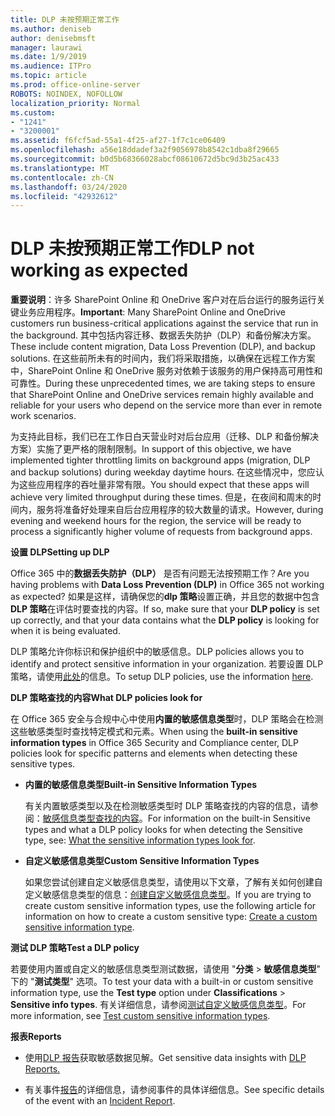 ```yaml
---
title: DLP 未按预期正常工作
ms.author: deniseb
author: denisebmsft
manager: laurawi
ms.date: 1/9/2019
ms.audience: ITPro
ms.topic: article
ms.prod: office-online-server
ROBOTS: NOINDEX, NOFOLLOW
localization_priority: Normal
ms.custom:
- "1241"
- "3200001"
ms.assetid: f6fcf5ad-55a1-4f25-af27-1f7c1ce06409
ms.openlocfilehash: a56e18ddadef3a2f9056978b8542c1dba8f29665
ms.sourcegitcommit: b0d5b68366028abcf08610672d5bc9d3b25ac433
ms.translationtype: MT
ms.contentlocale: zh-CN
ms.lasthandoff: 03/24/2020
ms.locfileid: "42932612"
---
```

# <a name="dlp-not-working-as-expected"></a><span data-ttu-id="5d5ec-102">DLP 未按预期正常工作</span><span class="sxs-lookup"><span data-stu-id="5d5ec-102">DLP not working as expected</span></span>

<span data-ttu-id="5d5ec-103">**重要说明**：许多 SharePoint Online 和 OneDrive 客户对在后台运行的服务运行关键业务应用程序。</span><span class="sxs-lookup"><span data-stu-id="5d5ec-103">**Important**: Many SharePoint Online and OneDrive customers run business-critical applications against the service that run in the background.</span></span> <span data-ttu-id="5d5ec-104">其中包括内容迁移、数据丢失防护（DLP）和备份解决方案。</span><span class="sxs-lookup"><span data-stu-id="5d5ec-104">These include content migration, Data Loss Prevention (DLP), and backup solutions.</span></span> <span data-ttu-id="5d5ec-105">在这些前所未有的时间内，我们将采取措施，以确保在远程工作方案中，SharePoint Online 和 OneDrive 服务对依赖于该服务的用户保持高可用性和可靠性。</span><span class="sxs-lookup"><span data-stu-id="5d5ec-105">During these unprecedented times, we are taking steps to ensure that SharePoint Online and OneDrive services remain highly available and reliable for your users who depend on the service more than ever in remote work scenarios.</span></span>

<span data-ttu-id="5d5ec-106">为支持此目标，我们已在工作日白天营业时对后台应用（迁移、DLP 和备份解决方案）实施了更严格的限制限制。</span><span class="sxs-lookup"><span data-stu-id="5d5ec-106">In support of this objective, we have implemented tighter throttling limits on background apps (migration, DLP and backup solutions) during weekday daytime hours.</span></span> <span data-ttu-id="5d5ec-107">在这些情况中，您应认为这些应用程序的吞吐量非常有限。</span><span class="sxs-lookup"><span data-stu-id="5d5ec-107">You should expect that these apps will achieve very limited throughput during these times.</span></span> <span data-ttu-id="5d5ec-108">但是，在夜间和周末的时间内，服务将准备好处理来自后台应用程序的较大数量的请求。</span><span class="sxs-lookup"><span data-stu-id="5d5ec-108">However, during evening and weekend hours for the region, the service will be ready to process a significantly higher volume of requests from background apps.</span></span>

 <span data-ttu-id="5d5ec-109">**设置 DLP**</span><span class="sxs-lookup"><span data-stu-id="5d5ec-109">**Setting up DLP**</span></span>

<span data-ttu-id="5d5ec-110">Office 365 中的**数据丢失防护（DLP）** 是否有问题无法按预期工作？</span><span class="sxs-lookup"><span data-stu-id="5d5ec-110">Are you having problems with **Data Loss Prevention (DLP)** in Office 365 not working as expected?</span></span> <span data-ttu-id="5d5ec-111">如果是这样，请确保您的**dlp 策略**设置正确，并且您的数据中包含**DLP 策略**在评估时要查找的内容。</span><span class="sxs-lookup"><span data-stu-id="5d5ec-111">If so, make sure that your **DLP policy** is set up correctly, and that your data contains what the **DLP policy** is looking for when it is being evaluated.</span></span>
  
<span data-ttu-id="5d5ec-112">DLP 策略允许你标识和保护组织中的敏感信息。</span><span class="sxs-lookup"><span data-stu-id="5d5ec-112">DLP policies allows you to identify and protect sensitive information in your organization.</span></span> <span data-ttu-id="5d5ec-113">若要设置 DLP 策略，请使用[此处](https://docs.microsoft.com/office365/securitycompliance/prevent-data-loss#set-up-dlp)的信息。</span><span class="sxs-lookup"><span data-stu-id="5d5ec-113">To setup DLP policies, use the information [here](https://docs.microsoft.com/office365/securitycompliance/prevent-data-loss#set-up-dlp).</span></span>
  
 <span data-ttu-id="5d5ec-114">**DLP 策略查找的内容**</span><span class="sxs-lookup"><span data-stu-id="5d5ec-114">**What DLP policies look for**</span></span>
  
<span data-ttu-id="5d5ec-115">在 Office 365 安全与合规中心中使用**内置的敏感信息类型**时，DLP 策略会在检测这些敏感类型时查找特定模式和元素。</span><span class="sxs-lookup"><span data-stu-id="5d5ec-115">When using the **built-in sensitive information types** in Office 365 Security and Compliance center, DLP policies look for specific patterns and elements when detecting these sensitive types.</span></span>
  
- <span data-ttu-id="5d5ec-116">**内置的敏感信息类型**</span><span class="sxs-lookup"><span data-stu-id="5d5ec-116">**Built-in Sensitive Information Types**</span></span>

    <span data-ttu-id="5d5ec-117">有关内置敏感类型以及在检测敏感类型时 DLP 策略查找的内容的信息，请参阅：[敏感信息类型查找的内容](https://docs.microsoft.com/office365/securitycompliance/what-the-sensitive-information-types-look-for)。</span><span class="sxs-lookup"><span data-stu-id="5d5ec-117">For information on the built-in Sensitive types and what a DLP policy looks for when detecting the Sensitive type, see: [What the sensitive information types look for](https://docs.microsoft.com/office365/securitycompliance/what-the-sensitive-information-types-look-for).</span></span>

- <span data-ttu-id="5d5ec-118">**自定义敏感信息类型**</span><span class="sxs-lookup"><span data-stu-id="5d5ec-118">**Custom Sensitive Information Types**</span></span>

    <span data-ttu-id="5d5ec-119">如果您尝试创建自定义敏感信息类型，请使用以下文章，了解有关如何创建自定义敏感信息类型的信息：[创建自定义敏感信息类型](https://docs.microsoft.com/office365/securitycompliance/create-a-custom-sensitive-information-type)。</span><span class="sxs-lookup"><span data-stu-id="5d5ec-119">If you are trying to create custom sensitive information types, use the following article for information on how to create a custom sensitive type: [Create a custom sensitive information type](https://docs.microsoft.com/office365/securitycompliance/create-a-custom-sensitive-information-type).</span></span>

<span data-ttu-id="5d5ec-120">**测试 DLP 策略**</span><span class="sxs-lookup"><span data-stu-id="5d5ec-120">**Test a DLP policy**</span></span>

<span data-ttu-id="5d5ec-121">若要使用内置或自定义的敏感信息类型测试数据，请使用 "**分类** > **敏感信息类型**" 下的 "**测试类型**" 选项。</span><span class="sxs-lookup"><span data-stu-id="5d5ec-121">To test your data with a built-in or custom sensitive information type, use the **Test type** option under **Classifications** > **Sensitive info types**.</span></span> <span data-ttu-id="5d5ec-122">有关详细信息，请参阅[测试自定义敏感信息类型](https://docs.microsoft.com/office365/securitycompliance/create-a-custom-sensitive-information-type#test-custom-sensitive-information-types-in-the-security--compliance-center)。</span><span class="sxs-lookup"><span data-stu-id="5d5ec-122">For more information, see [Test custom sensitive information types](https://docs.microsoft.com/office365/securitycompliance/create-a-custom-sensitive-information-type#test-custom-sensitive-information-types-in-the-security--compliance-center).</span></span>

 <span data-ttu-id="5d5ec-123">**报表**</span><span class="sxs-lookup"><span data-stu-id="5d5ec-123">**Reports**</span></span>
  
- <span data-ttu-id="5d5ec-124">使用[DLP 报告](https://docs.microsoft.com/office365/securitycompliance/data-loss-prevention-policies#dlp-reports)获取敏感数据见解。</span><span class="sxs-lookup"><span data-stu-id="5d5ec-124">Get sensitive data insights with [DLP Reports.](https://docs.microsoft.com/office365/securitycompliance/data-loss-prevention-policies#dlp-reports)</span></span>

- <span data-ttu-id="5d5ec-125">有关事件[报告](https://docs.microsoft.com/office365/securitycompliance/data-loss-prevention-policies#incident-reports)的详细信息，请参阅事件的具体详细信息。</span><span class="sxs-lookup"><span data-stu-id="5d5ec-125">See specific details of the event with an [Incident Report](https://docs.microsoft.com/office365/securitycompliance/data-loss-prevention-policies#incident-reports).</span></span>
